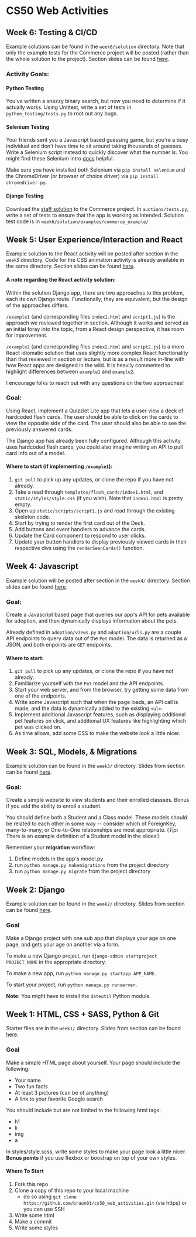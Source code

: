 # CS50 Web Activities

## Week 6: Testing & CI/CD
Example solutions can be found in the `week6/solution` directory. Note that only the example tests for the Commerce project will be posted (rather than the whole solution to the project).
Section slides can be found [here](https://docs.google.com/presentation/d/1lqAw20kUo69YS0Xq4INHseR6mreqWVpMJqQ-QQIVzKc/edit?usp=sharing).

### Activity Goals:
#### Python Testing
You've written a snazzy binary search, but now you need to determine if it actually works. Using Unittest, write a set of tests in `python_testing/tests.py` to root out any bugs.

#### Selenium Testing
Your friends sent you a Javascript based guessing game, but you're a busy individual and don't have time to sit around taking thousands of guesses. Write a Selenium script instead to quickly discover what the number is. You might find these Selenium intro [docs](https://www.selenium.dev/documentation/webdriver/getting_started/first_script/) helpful.

Make sure you have installed both Selenium via `pip install selenium` and the ChromeDriver (or browser of choice driver) via `pip install chromedriver-py`.

#### Django Testing
Download the [staff solution](https://vault.cs50.io/f37ab9cd-9ab5-4ebc-9971-f193defd1037) to the Commerce project. In `auctions/tests.py`, write a set of tests to ensure that the app is working as intended. Solution test code is in `week6/solution/examples/commerce_example/`


## Week 5: User Experience/Interaction and React
Example solution to the React activity will be posted after section in the `week5` directory. Code for the CSS animation activity is already available in the same directory. 
Section slides can be found [here](https://docs.google.com/presentation/d/1oCrXw_t4TP7uCuEjLe9wMPC5tXm0hg0Cm1ossaEiOrQ/edit?usp=sharing).

#### A note regarding the React activity solution: 
Within the solution Django app, there are two approaches to this problem, each its own Django route. Functionally, they are equivalent, but the design of the approaches differs.

`/example1` (and corresponding files `index1.html` and `script1.js`) is the approach we reviewed together in section. Although it works and served as an initial foray into the topic, from a React design perspective, it has room for improvement. 

`/example2` (and corresponding files `index2.html` and `script2.js`) is a more React idiomatic solution that uses slightly more complex React functionality than that reviewed in section or lecture, but is as a result more in-line with how React apps are designed in the wild. It is heavily commented to highlight differences between `example1` and `example2`. 

I encourage folks to reach out with any questions on the two approaches!

### Goal:
Using React, implement a Quizzlet Lite app that lets a user view a deck of hardcoded flash cards. The user should be able to click on the cards to view the opposite side of the card. The user should also be able to see the previously answered cards.

The Django app has already been fully configured. Although this activity uses hardcoded flash cards, you could also imagine writing an API to pull card info out of a model.


#### Where to start (if implementing `/example1`):
1. `git pull` to pick up any updates, or clone the repo if you have not already.
2. Take a read through `templates/flash_cards/index1.html`, and `static/styles/style.css` (if you wish). Note that `index1.html` is pretty empty.
3. Open up `static/scripts/script1.js` and read through the existing skeleton code.
4. Start by trying to render the first card out of the Deck.
5. Add buttons and event handlers to advance the cards.
6. Update the Card component to respond to user clicks.
7. Update your button handlers to display previously viewed cards in their respective divs using the `renderSeenCards()` function.


## Week 4: Javascript
Example solution will be posted after section in the `week4/` directory.
Section slides can be found [here](https://docs.google.com/presentation/d/1Ekawt2oZqhu-2gc5Lv5Bm-x0zohPqI9SAF2vkKokOF0/edit?usp=sharing).

### Goal:
Create a Javascript based page that queries our app's API for pets available for adoption, and then dynamically displays information about the pets.

Already defined in `adoption/views.py` and `adoption/urls.py` are a couple API endpoints to query data out of the `Pet` model. The data is returned as a JSON, and both enpoints are `GET` endpoints.

#### Where to start:
1. `git pull` to pick up any updates, or clone the repo if you have not already.
2. Familiarize yourself with the `Pet` model and the API endpoints.
3. Start your web server, and from the browser, try getting some data from one of the endpoints.
4. Write some Javascript such that when the page loads, an API call is made, and the data is dynamically added to the existing `<ul>`. 
5. Implement additional Javascript features, such as displaying additional pet features on click, and additional UX features like highlighting which pet was clicked on.
6. As time allows, add some CSS to make the website look a little nicer.

## Week 3: SQL, Models, & Migrations
Example solution can be found in the `week3/` directory.
Slides from section can be found [here](https://docs.google.com/presentation/d/1i7-8WdxeY-RL-hDLCwPLvWFSDoAxuNjwof1ucM_N5TE/edit?usp=sharing).

### Goal:
Create a simple website to view students and their enrolled classses. Bonus if you add the ability to enroll a student. 

You should define both a Student and a Class model. These models should be related to each other in some way -- consider which of ForeignKey, many-to-many, or One-to-One relationships are most appropriate. (*Tip*: There is an example definition of a Student model in the slides!)

Remember your **migration** workflow:
1. Define models in the app's model.py
2. run `python manage.py makemigrations` from the project directory
3. run `python manage.py migrate` from the project directory


## Week 2: Django
Example solution can be found in the `week2/` directory.
Slides from section can be found [here](https://docs.google.com/presentation/d/1AN9WcLl3K5C1ymNnMJTX23PZXb0dx6E6t6bL2HC7Gds/edit?usp=sharing).

### Goal
Make a Django project with one sub app that displays your age on one page, and gets your age on another via a form.

To make a new Django project, run `django-admin startproject PROJECT_NAME` in the appropriate directory.

To make a new app, run `python manage.py startapp APP_NAME`.

To start your project, run `python manage.py runserver`.

**Note:** You might have to install the `dateutil` Python module.


## Week 1: HTML, CSS + SASS, Python & Git
Starter files are in the `week1/` directory.
Slides from section can be found [here](https://docs.google.com/presentation/d/1iUx2GvqXVAplir9XyqwtCR2qoVmLpDyDuUumAv5JHU8/edit?usp=sharing).
### Goal
Make a simple HTML page about yourself. Your page should include the following:
* Your name
* Two fun facts
* At least 3 pictures (can be of anything)
* A link to your favorite Google search

You should include but are not limited to the following html tags:
* h1
* li
* img
* a

In styles/style.scss, write some styles to make your page look a little nicer. **Bonus points** if you use flexbox or boostrap on top of your own styles.

#### Where To Start
1. Fork this repo
2. Clone a copy of this repo to your local machine
    * do so using `git clone https://github.com/braun01/cs50_web_activities.git` (via https) or you can use SSH
3. Write some html
4. Make a commit
5. Write some styles
